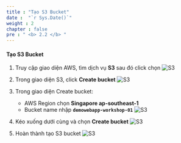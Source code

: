 ```yaml
---
title : "Tạo S3 Bucket"
date :  "`r Sys.Date()`" 
weight : 2
chapter : false
pre : " <b> 2.2 </b> "
---
```


#### Tạo S3 Bucket
1. Truy cập giao diện AWS, tìm dịch vụ **S3** sau đó click chọn
![S3](/workshop01-AWS-FCJ-2024/images/2-2-CreateS3/01.png?width=50pc)

2. Trong giao diện S3, click **Create bucket**
![S3](/workshop01-AWS-FCJ-2024/images/2-2-CreateS3/02.png?width=50pc)

3. Trong giao diện Create bucket:
   - AWS Region chọn **Singapore ap-southeast-1**
   - Bucket name nhập **`demowebapp-workshop-01`**
![S3](/workshop01-AWS-FCJ-2024/images/2-2-CreateS3/03.png?width=50pc)

1. Kéo xuống dưới cùng và chọn **Create bucket**
![S3](/workshop01-AWS-FCJ-2024/images/2-2-CreateS3/04.png?width=50pc)

5. Hoàn thành tạo S3 bucket
![S3](/workshop01-AWS-FCJ-2024/images/2-2-CreateS3/05.png?width=50pc)